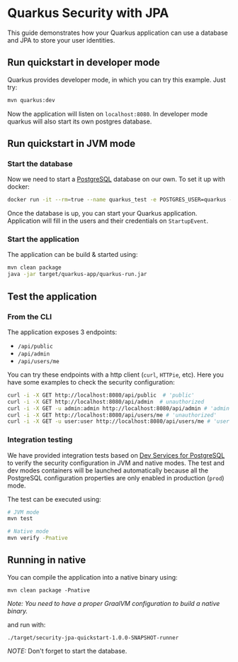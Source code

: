 Quarkus Security with JPA
========================

This guide demonstrates how your Quarkus application can use a database and JPA to store your user identities.

## Run quickstart in developer mode

Quarkus provides developer mode, in which you can try this example. Just try:

```bash
mvn quarkus:dev
```

Now the application will listen on `localhost:8080`.
In developer mode quarkus will also start its own postgres database.

## Run quickstart in JVM mode

### Start the database

Now we need to start a [PostgreSQL](https://www.postgresql.org) database on our own.
To set it up with docker:

```bash
docker run -it --rm=true --name quarkus_test -e POSTGRES_USER=quarkus -e POSTGRES_PASSWORD=quarkus -e POSTGRES_DB=quarkus -p 5432:5432 postgres:15.3
```

Once the database is up, you can start your Quarkus application.
Application will fill in the users and their credentials on `StartupEvent`.

### Start the application

The application can be build & started using: 

```bash
mvn clean package
java -jar target/quarkus-app/quarkus-run.jar 
```  

## Test the application

### From  the CLI
The application exposes 3 endpoints:
* `/api/public`
* `/api/admin`
* `/api/users/me`

You can try these endpoints with a http client (`curl`, `HTTPie`, etc).
Here you have some examples to check the security configuration:

```bash
curl -i -X GET http://localhost:8080/api/public  # 'public'
curl -i -X GET http://localhost:8080/api/admin  # unauthorized
curl -i -X GET -u admin:admin http://localhost:8080/api/admin # 'admin'
curl -i -X GET http://localhost:8080/api/users/me # 'unauthorized'
curl -i -X GET -u user:user http://localhost:8080/api/users/me # 'user'
```

### Integration testing

We have provided integration tests based on [Dev Services for PostgreSQL](https://quarkus.io/guides/dev-services#databases) to verify the security configuration in JVM and native modes. The test and dev modes containers will be launched automatically because all the PostgreSQL configuration properties are only enabled in production (`prod`) mode.


The test can be executed using: 

```bash
# JVM mode
mvn test

# Native mode
mvn verify -Pnative
```

## Running in native

You can compile the application into a native binary using:

`mvn clean package -Pnative`

_Note: You need to have a proper GraalVM configuration to build a native binary._

and run with:

`./target/security-jpa-quickstart-1.0.0-SNAPSHOT-runner` 

_NOTE:_ Don't forget to start the database.
